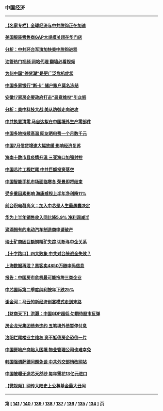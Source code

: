 ### 中国经济
---
#### [【名家专栏】全球经济与中共脱钩正在加速](../../pages/ncid283/n13802363.md?08151245) 
#### [美国服装零售商GAP大规模关闭在华门店](../../pages/ncid283/n13802574.md?08151245) 
#### [分析：中共环台军演加快美中脱钩进程](../../pages/ncid283/n13801526.md?08151245) 
#### [油管热门视频 网站代理 翻墙必看视频](http://209.222.30.114:81/youtube.html?08151245)
#### [为何中国“停贷潮”是更广泛危机症状](../../pages/ncid283/n13800054.md?08151245) 
#### [中国多家银行“断卡” 储户账户莫名冻结](../../pages/ncid283/n13802243.md?08151245) 
#### [安徽17家房企要政府打击“恶意维权”引众怒](../../pages/ncid283/n13802030.md?08151245) 
#### [分析：美中科技大战 美从防御走向进攻](../../pages/ncid283/n13802014.md?08151245) 
#### [中共执意清零 马自达拟在中国境外生产零部件](../../pages/ncid283/n13801960.md?08151245) 
#### [中国多地持续高温 网友晒电费一个月数千元](../../pages/ncid283/n13801760.md?08151245) 
#### [中国7月信贷增速大幅放缓 影响经济复苏](../../pages/ncid283/n13801724.md?08151245) 
#### [海南十数市县疫情升温 三亚海口加强封控](../../pages/ncid283/n13801700.md?08151245) 
#### [中国芯片工程烂尾 中共巨额投资落空](../../pages/ncid283/n13801643.md?08151245) 
#### [中国智能手机市场面临寒冬 荣景即将结束](../../pages/ncid283/n13801545.md?08151245) 
#### [受多重因素影响 海康威视上半年净利降11%](../../pages/ncid283/n13801401.md?08151245) 
#### [前台积电蒋尚义：加入中芯是人生最愚蠢决定](../../pages/ncid283/n13801241.md?08151245) 
#### [华为上半年销售收入同比降5.9% 净利润减半](../../pages/ncid283/n13801088.md?08151245) 
#### [滴滴拥有的电动汽车制造商申请破产](../../pages/ncid283/n13801170.md?08151245) 
#### [瑞士矿商因巨额铜精矿失踪 切断与中企关系](../../pages/ncid283/n13801089.md?08151245) 
#### [【十字路口】四大败象 中共对台统战全失效？](../../pages/ncid283/n13800353.md?08151245) 
#### [上海数据再泄？黑客卖4850万随申码信息](../../pages/ncid283/n13800999.md?08151245) 
#### [报告：中国房市危机最可能拖垮三类企业](../../pages/ncid283/n13800902.md?08151245) 
#### [中芯国际第二季度纯利按年下跌25%](../../pages/ncid283/n13800851.md?08151245) 
#### [谢金河：马云的新经济创富模式走到末路](../../pages/ncid283/n13800757.md?08151245) 
#### [【财商天下】洪灏：中国GDP超低 勿期待股市反弹](../../pages/ncid283/n13800467.md?08151245) 
#### [房企龙光集团债务违约 五笔境外债暂停付息](../../pages/ncid283/n13800595.md?08151245) 
#### [洛阳烂尾楼业主维权 资不抵债房企恐倒一片](../../pages/ncid283/n13800302.md?08151245) 
#### [中国房地产商陷入困境 物业管理公司也难幸免](../../pages/ncid283/n13799820.md?08151245) 
#### [韩国强调萨德问题免谈 中共外交部悄改网站](../../pages/ncid283/n13800430.md?08151245) 
#### [中国被曝无造芯天然砂 每年需花13亿元进口](../../pages/ncid283/n13800375.md?08151245) 
#### [【微视频】网传大陆史上公募基金最大丑闻](../../pages/ncid283/n13800399.md?08151245) 

---
#### 第 [ [141](./141.md?08151245) / [140](./140.md?08151245) / [139](./139.md?08151245) / [138](./138.md?08151245) / [137](./137.md?08151245) / [136](./136.md?08151245) / [135](./135.md?08151245) / [134](./134.md?08151245) ] 页
